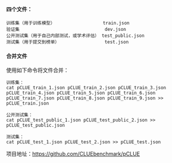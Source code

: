 
#### 四个文件：

    训练集（用于训练模型）                  train.json
    验证集                                dev.json
    公开测试集（用于自己内部测试，或学术评估） test_public.json
    测试集（用于提交到榜单）                 test.json

#### 合并文件 

使用如下命令将文件合并：
    
    训练集：
    cat pCLUE_train_1.json pCLUE_train_2.json pCLUE_train_3.json pCLUE_train_4.json pCLUE_train_5.json pCLUE_train_6.json pCLUE_train_7.json pCLUE_train_8.json pCLUE_train_9.json >> pCLUE_train.json
     
    公开测试集：
    cat pCLUE_test_public_1.json pCLUE_test_public_2.json >> pCLUE_test_public.json
    
    测试集：
    cat pCLUE_test_1.json pCLUE_test_2.json >> pCLUE_test.json

项目地址：https://github.com/CLUEbenchmark/pCLUE